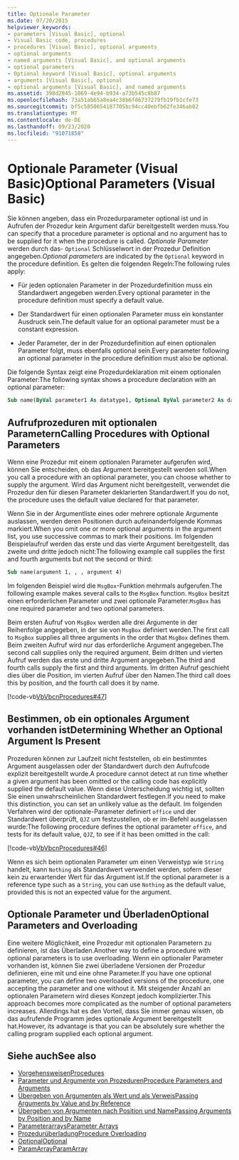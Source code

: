 ```yaml
---
title: Optionale Parameter
ms.date: 07/20/2015
helpviewer_keywords:
- parameters [Visual Basic], optional
- Visual Basic code, procedures
- procedures [Visual Basic], optional arguments
- optional arguments
- named arguments [Visual Basic], and optional arguments
- optional parameters
- Optional keyword [Visual Basic], optional arguments
- arguments [Visual Basic], optional
- optional arguments [Visual Basic], and named arguments
ms.assetid: 398d2845-1069-4e94-b934-a73b545c8b87
ms.openlocfilehash: 73a51ab65a8ea4c38b6fd6737279fb19fb1cfe73
ms.sourcegitcommit: bf5c5850654187705bc94cc40ebfb62fe346ab02
ms.translationtype: MT
ms.contentlocale: de-DE
ms.lasthandoff: 09/23/2020
ms.locfileid: "91071858"
---
```

# <a name="optional-parameters-visual-basic"></a><span data-ttu-id="42add-102">Optionale Parameter (Visual Basic)</span><span class="sxs-lookup"><span data-stu-id="42add-102">Optional Parameters (Visual Basic)</span></span>

<span data-ttu-id="42add-103">Sie können angeben, dass ein Prozedurparameter optional ist und in Aufrufen der Prozedur kein Argument dafür bereitgestellt werden muss.</span><span class="sxs-lookup"><span data-stu-id="42add-103">You can specify that a procedure parameter is optional and no argument has to be supplied for it when the procedure is called.</span></span> <span data-ttu-id="42add-104">*Optionale Parameter* werden durch das- `Optional` Schlüsselwort in der Prozedur Definition angegeben.</span><span class="sxs-lookup"><span data-stu-id="42add-104">*Optional parameters* are indicated by the `Optional` keyword in the procedure definition.</span></span> <span data-ttu-id="42add-105">Es gelten die folgenden Regeln:</span><span class="sxs-lookup"><span data-stu-id="42add-105">The following rules apply:</span></span>  
  
- <span data-ttu-id="42add-106">Für jeden optionalen Parameter in der Prozedurdefinition muss ein Standardwert angegeben werden.</span><span class="sxs-lookup"><span data-stu-id="42add-106">Every optional parameter in the procedure definition must specify a default value.</span></span>  
  
- <span data-ttu-id="42add-107">Der Standardwert für einen optionalen Parameter muss ein konstanter Ausdruck sein.</span><span class="sxs-lookup"><span data-stu-id="42add-107">The default value for an optional parameter must be a constant expression.</span></span>  
  
- <span data-ttu-id="42add-108">Jeder Parameter, der in der Prozedurdefinition auf einen optionalen Parameter folgt, muss ebenfalls optional sein.</span><span class="sxs-lookup"><span data-stu-id="42add-108">Every parameter following an optional parameter in the procedure definition must also be optional.</span></span>  
  
 <span data-ttu-id="42add-109">Die folgende Syntax zeigt eine Prozedurdeklaration mit einem optionalen Parameter:</span><span class="sxs-lookup"><span data-stu-id="42add-109">The following syntax shows a procedure declaration with an optional parameter:</span></span>  
  
```vb  
Sub name(ByVal parameter1 As datatype1, Optional ByVal parameter2 As datatype2 = defaultvalue)  
```  
  
## <a name="calling-procedures-with-optional-parameters"></a><span data-ttu-id="42add-110">Aufrufprozeduren mit optionalen Parametern</span><span class="sxs-lookup"><span data-stu-id="42add-110">Calling Procedures with Optional Parameters</span></span>  

 <span data-ttu-id="42add-111">Wenn eine Prozedur mit einem optionalen Parameter aufgerufen wird, können Sie entscheiden, ob das Argument bereitgestellt werden soll.</span><span class="sxs-lookup"><span data-stu-id="42add-111">When you call a procedure with an optional parameter, you can choose whether to supply the argument.</span></span> <span data-ttu-id="42add-112">Wird das Argument nicht bereitgestellt, verwendet die Prozedur den für diesen Parameter deklarierten Standardwert.</span><span class="sxs-lookup"><span data-stu-id="42add-112">If you do not, the procedure uses the default value declared for that parameter.</span></span>  
  
 <span data-ttu-id="42add-113">Wenn Sie in der Argumentliste eines oder mehrere optionale Argumente auslassen, werden deren Positionen durch aufeinanderfolgende Kommas markiert.</span><span class="sxs-lookup"><span data-stu-id="42add-113">When you omit one or more optional arguments in the argument list, you use successive commas to mark their positions.</span></span> <span data-ttu-id="42add-114">Im folgenden Beispielaufruf werden das erste und das vierte Argument bereitgestellt, das zweite und dritte jedoch nicht:</span><span class="sxs-lookup"><span data-stu-id="42add-114">The following example call supplies the first and fourth arguments but not the second or third:</span></span>  
  
```vb  
Sub name(argument 1, , , argument 4)  
```  
  
 <span data-ttu-id="42add-115">Im folgenden Beispiel wird die `MsgBox`-Funktion mehrmals aufgerufen.</span><span class="sxs-lookup"><span data-stu-id="42add-115">The following example makes several calls to the `MsgBox` function.</span></span> <span data-ttu-id="42add-116">`MsgBox` besitzt einen erforderlichen Parameter und zwei optionale Parameter.</span><span class="sxs-lookup"><span data-stu-id="42add-116">`MsgBox` has one required parameter and two optional parameters.</span></span>  
  
 <span data-ttu-id="42add-117">Beim ersten Aufruf von `MsgBox` werden alle drei Argumente in der Reihenfolge angegeben, in der sie von `MsgBox` definiert werden.</span><span class="sxs-lookup"><span data-stu-id="42add-117">The first call to `MsgBox` supplies all three arguments in the order that `MsgBox` defines them.</span></span> <span data-ttu-id="42add-118">Beim zweiten Aufruf wird nur das erforderliche Argument angegeben.</span><span class="sxs-lookup"><span data-stu-id="42add-118">The second call supplies only the required argument.</span></span> <span data-ttu-id="42add-119">Beim dritten und vierten Aufruf werden das erste und dritte Argument angegeben.</span><span class="sxs-lookup"><span data-stu-id="42add-119">The third and fourth calls supply the first and third arguments.</span></span> <span data-ttu-id="42add-120">Im dritten Aufruf geschieht dies über die Position, im vierten Aufruf über den Namen.</span><span class="sxs-lookup"><span data-stu-id="42add-120">The third call does this by position, and the fourth call does it by name.</span></span>  
  
 [!code-vb[VbVbcnProcedures#47](~/samples/snippets/visualbasic/VS_Snippets_VBCSharp/VbVbcnProcedures/VB/Class1.vb#47)]  
  
## <a name="determining-whether-an-optional-argument-is-present"></a><span data-ttu-id="42add-121">Bestimmen, ob ein optionales Argument vorhanden ist</span><span class="sxs-lookup"><span data-stu-id="42add-121">Determining Whether an Optional Argument Is Present</span></span>  

 <span data-ttu-id="42add-122">Prozeduren können zur Laufzeit nicht feststellen, ob ein bestimmtes Argument ausgelassen oder der Standardwert durch den Aufrufcode explizit bereitgestellt wurde.</span><span class="sxs-lookup"><span data-stu-id="42add-122">A procedure cannot detect at run time whether a given argument has been omitted or the calling code has explicitly supplied the default value.</span></span> <span data-ttu-id="42add-123">Wenn diese Unterscheidung wichtig ist, sollten Sie einen unwahrscheinlichen Standardwert festlegen.</span><span class="sxs-lookup"><span data-stu-id="42add-123">If you need to make this distinction, you can set an unlikely value as the default.</span></span> <span data-ttu-id="42add-124">Im folgenden Verfahren wird der optionale-Parameter definiert `office` und der Standardwert überprüft, `QJZ` um festzustellen, ob er im-Befehl ausgelassen wurde:</span><span class="sxs-lookup"><span data-stu-id="42add-124">The following procedure defines the optional parameter `office`, and tests for its default value, `QJZ`, to see if it has been omitted in the call:</span></span>  
  
 [!code-vb[VbVbcnProcedures#46](~/samples/snippets/visualbasic/VS_Snippets_VBCSharp/VbVbcnProcedures/VB/Class1.vb#46)]  
  
 <span data-ttu-id="42add-125">Wenn es sich beim optionalen Parameter um einen Verweistyp wie `String` handelt, kann `Nothing` als Standardwert verwendet werden, sofern dieser kein zu erwartender Wert für das Argument ist.</span><span class="sxs-lookup"><span data-stu-id="42add-125">If the optional parameter is a reference type such as a `String`, you can use `Nothing` as the default value, provided this is not an expected value for the argument.</span></span>  
  
## <a name="optional-parameters-and-overloading"></a><span data-ttu-id="42add-126">Optionale Parameter und Überladen</span><span class="sxs-lookup"><span data-stu-id="42add-126">Optional Parameters and Overloading</span></span>  

 <span data-ttu-id="42add-127">Eine weitere Möglichkeit, eine Prozedur mit optionalen Parametern zu definieren, ist das Überladen.</span><span class="sxs-lookup"><span data-stu-id="42add-127">Another way to define a procedure with optional parameters is to use overloading.</span></span> <span data-ttu-id="42add-128">Wenn ein optionaler Parameter vorhanden ist, können Sie zwei überladene Versionen der Prozedur definieren, eine mit und eine ohne Parameter.</span><span class="sxs-lookup"><span data-stu-id="42add-128">If you have one optional parameter, you can define two overloaded versions of the procedure, one accepting the parameter and one without it.</span></span> <span data-ttu-id="42add-129">Mit steigender Anzahl an optionalen Parametern wird dieses Konzept jedoch komplizierter.</span><span class="sxs-lookup"><span data-stu-id="42add-129">This approach becomes more complicated as the number of optional parameters increases.</span></span> <span data-ttu-id="42add-130">Allerdings hat es den Vorteil, dass Sie immer genau wissen, ob das aufrufende Programm jedes optionale Argument bereitgestellt hat.</span><span class="sxs-lookup"><span data-stu-id="42add-130">However, its advantage is that you can be absolutely sure whether the calling program supplied each optional argument.</span></span>  
  
## <a name="see-also"></a><span data-ttu-id="42add-131">Siehe auch</span><span class="sxs-lookup"><span data-stu-id="42add-131">See also</span></span>

- [<span data-ttu-id="42add-132">Vorgehensweisen</span><span class="sxs-lookup"><span data-stu-id="42add-132">Procedures</span></span>](./index.md)
- [<span data-ttu-id="42add-133">Parameter und Argumente von Prozeduren</span><span class="sxs-lookup"><span data-stu-id="42add-133">Procedure Parameters and Arguments</span></span>](./procedure-parameters-and-arguments.md)
- [<span data-ttu-id="42add-134">Übergeben von Argumenten als Wert und als Verweis</span><span class="sxs-lookup"><span data-stu-id="42add-134">Passing Arguments by Value and by Reference</span></span>](./passing-arguments-by-value-and-by-reference.md)
- [<span data-ttu-id="42add-135">Übergeben von Argumenten nach Position und Name</span><span class="sxs-lookup"><span data-stu-id="42add-135">Passing Arguments by Position and by Name</span></span>](./passing-arguments-by-position-and-by-name.md)
- [<span data-ttu-id="42add-136">Parameterarrays</span><span class="sxs-lookup"><span data-stu-id="42add-136">Parameter Arrays</span></span>](./parameter-arrays.md)
- [<span data-ttu-id="42add-137">Prozedurüberladung</span><span class="sxs-lookup"><span data-stu-id="42add-137">Procedure Overloading</span></span>](./procedure-overloading.md)
- [<span data-ttu-id="42add-138">Optional</span><span class="sxs-lookup"><span data-stu-id="42add-138">Optional</span></span>](../../../language-reference/modifiers/optional.md)
- [<span data-ttu-id="42add-139">ParamArray</span><span class="sxs-lookup"><span data-stu-id="42add-139">ParamArray</span></span>](../../../language-reference/modifiers/paramarray.md)
